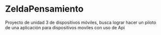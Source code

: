 # ZeldaPensamiento
 Proyecto de unidad 3 de dispositivos móviles, busca lograr hacer un piloto de una aplicación para dispositivos moviles con uso de Api
